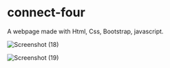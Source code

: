 # connect-four

A webpage made with Html, Css, Bootstrap, javascript.

![Screenshot (18)](https://user-images.githubusercontent.com/76003434/124106756-279aeb80-da82-11eb-952e-e6884d951c54.png)

![Screenshot (19)](https://user-images.githubusercontent.com/76003434/124106777-2cf83600-da82-11eb-96b0-29ce422b1d13.png)
